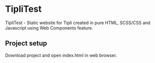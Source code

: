 # TipliTest

TipliTest - Static website for Tipli created in pure HTML, SCSS/CSS and Javascript using Web Components feature.

## Project setup

Download project and open index.html in web browser.
